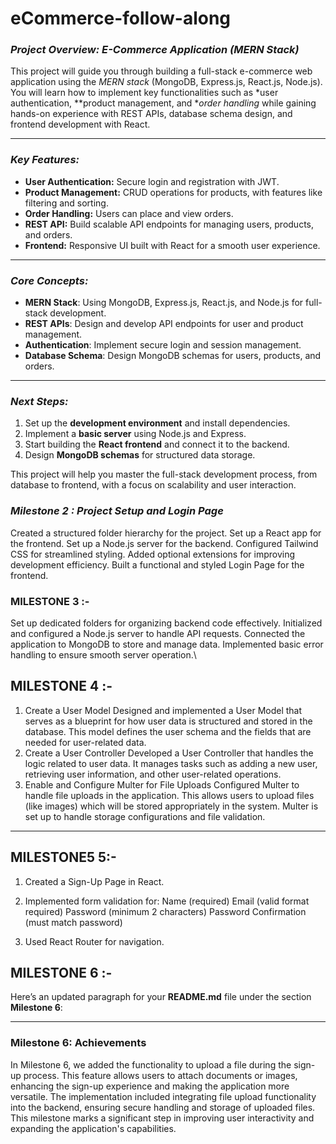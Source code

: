# eCommerce-follow-along
### *Project Overview: E-Commerce Application (MERN Stack)*

This project will guide you through building a full-stack e-commerce web application using the *MERN stack* (MongoDB, Express.js, React.js, Node.js). You will learn how to implement key functionalities such as *user authentication, **product management, and **order handling* while gaining hands-on experience with REST APIs, database schema design, and frontend development with React.

---

### *Key Features:*
- **User Authentication:** Secure login and registration with JWT.
- **Product Management:** CRUD operations for products, with features like filtering and sorting.
- **Order Handling:** Users can place and view orders.
- **REST API:** Build scalable API endpoints for managing users, products, and orders.
- **Frontend:** Responsive UI built with React for a smooth user experience.

---

### *Core Concepts:*
- **MERN Stack**: Using MongoDB, Express.js, React.js, and Node.js for full-stack development.
- **REST APIs**: Design and develop API endpoints for user and product management.
- **Authentication**: Implement secure login and session management.
- **Database Schema**: Design MongoDB schemas for users, products, and orders.

---

### *Next Steps:*
1. Set up the **development environment** and install dependencies.
2. Implement a **basic server** using Node.js and Express.
3. Start building the **React frontend** and connect it to the backend.
4. Design **MongoDB schemas** for structured data storage.

This project will help you master the full-stack development process, from database to frontend, with a focus on scalability and user interaction.

### *Milestone 2 : Project Setup and Login Page*
Created a structured folder hierarchy for the project.
Set up a React app for the frontend.
Set up a Node.js server for the backend.
Configured Tailwind CSS for streamlined styling.
Added optional extensions for improving development efficiency.
Built a functional and styled Login Page for the frontend.

### MILESTONE 3 :-

Set up dedicated folders for organizing backend code effectively.
Initialized and configured a Node.js server to handle API requests.
Connected the application to MongoDB to store and manage data.
Implemented basic error handling to ensure smooth server operation.\

## MILESTONE 4 :-
1. Create a User Model
Designed and implemented a User Model that serves as a blueprint for how user data is structured and stored in the database. This model defines the user schema and the fields that are needed for user-related data.
2. Create a User Controller
Developed a User Controller that handles the logic related to user data. It manages tasks such as adding a new user, retrieving user information, and other user-related operations.
3. Enable and Configure Multer for File Uploads
Configured Multer to handle file uploads in the application. This allows users to upload files (like images) which will be stored appropriately in the system. Multer is set up to handle storage configurations and file validation.

---
## MILESTONE5 5:-
1. Created a Sign-Up Page in React.
2. Implemented form validation for:
      Name (required)
      Email (valid format required)
      Password (minimum 2 characters)
      Password Confirmation (must match password)

4. Used React Router for navigation.

## MILESTONE 6 :-
Here’s an updated paragraph for your **README.md** file under the section **Milestone 6**:

---

### Milestone 6: Achievements

In Milestone 6, we added the functionality to upload a file during the sign-up process. This feature allows users to attach documents or images, enhancing the sign-up experience and making the application more versatile. The implementation included integrating file upload functionality into the backend, ensuring secure handling and storage of uploaded files. This milestone marks a significant step in improving user interactivity and expanding the application's capabilities.